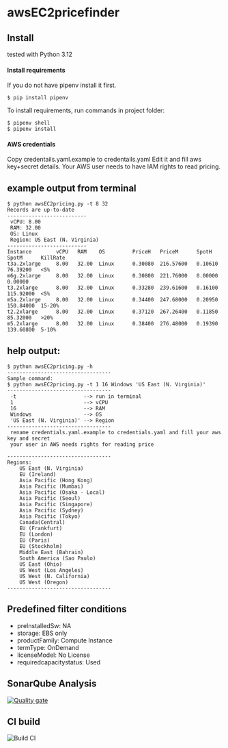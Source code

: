 # awsEC2pricefinder

## Install
tested with Python 3.12

#### Install requirements
If you do not have pipenv install it first. 
```
$ pip install pipenv
```
To install requirements, run commands in project folder:
```
$ pipenv shell
$ pipenv install 
```

#### AWS credentials
Copy credentails.yaml.example to credentails.yaml
Edit it and fill aws key+secret details. 
Your AWS user needs to have IAM rights to read pricing.

## example output from terminal
```
$ python awsEC2pricing.py -t 8 32
Records are up-to-date
--------------------------
 vCPU: 8.00
 RAM: 32.00
 OS: Linux
 Region: US East (N. Virginia)
--------------------------
Instance        vCPU   RAM    OS         PriceH   PriceM      SpotH    SpotM      KillRate
t3a.2xlarge     8.00   32.00  Linux      0.30080  216.57600   0.10610  76.39200   <5%
m6g.2xlarge     8.00   32.00  Linux      0.30800  221.76000   0.00000  0.00000       
t3.2xlarge      8.00   32.00  Linux      0.33280  239.61600   0.16100  115.92000  <5%
m5a.2xlarge     8.00   32.00  Linux      0.34400  247.68000   0.20950  150.84000  15-20%
t2.2xlarge      8.00   32.00  Linux      0.37120  267.26400   0.11850  85.32000   >20%
m5.2xlarge      8.00   32.00  Linux      0.38400  276.48000   0.19390  139.60800  5-10%
```

## help output:
```
$ python awsEC2pricing.py -h
----------------------------------
Sample command:
$ python awsEC2pricing.py -t 1 16 Windows 'US East (N. Virginia)'
----------------------------------
 -t                      --> run in terminal
 1                       --> vCPU
 16                      --> RAM
 Windows                 --> OS
 'US East (N. Virginia)' --> Region
----------------------------------
 rename credentials.yaml.example to credentials.yaml and fill your aws key and secret
 your user in AWS needs rights for reading price

----------------------------------
Regions:
    US East (N. Virginia)
    EU (Ireland)
    Asia Pacific (Hong Kong)
    Asia Pacific (Mumbai)
    Asia Pacific (Osaka - Local)
    Asia Pacific (Seoul)
    Asia Pacific (Singapore)
    Asia Pacific (Sydney)
    Asia Pacific (Tokyo)
    Canada(Central)
    EU (Frankfurt)
    EU (London)
    EU (Paris)
    EU (Stockholm)
    Middle East (Bahrain)
    South America (Sao Paulo)
    US East (Ohio)
    US West (Los Angeles)
    US West (N. California)
    US West (Oregon)
----------------------------------
```
## Predefined filter conditions 

- preInstalledSw: NA 
- storage: EBS only 
- productFamily: Compute Instance
- termType: OnDemand
- licenseModel: No License 
- requiredcapacitystatus: Used

## SonarQube Analysis
[![Quality gate](https://sonarcloud.io/api/project_badges/quality_gate?project=fuatu_awsEC2pricefinder)](https://sonarcloud.io/dashboard?id=fuatu_awsEC2pricefinder)

## CI build
![Build CI](https://github.com/fuatu/awsEC2pricefinder/workflows/Build%20CI/badge.svg)
